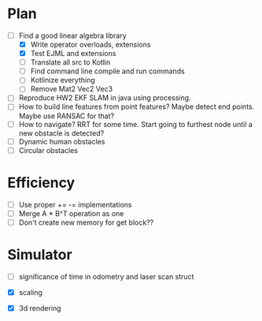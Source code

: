 # Plan
- [ ] Find a good linear algebra library
    - [x] Write operator overloads, extensions
    - [x] Test EJML and extensions
    - [ ] Translate all src to Kotlin
    - [ ] Find command line compile and run commands
    - [ ] Kotlinize everything
    - [ ] Remove Mat2 Vec2 Vec3
- [ ] Reproduce HW2 EKF SLAM in java using processing.
- [ ] How to build line features from point features? Maybe detect end points. Maybe use RANSAC for that?
- [ ] How to navigate? RRT for some time. Start going to furthest node until a new obstacle is detected?
- [ ] Dynamic human obstacles
- [ ] Circular obstacles

# Efficiency
- [ ] Use proper += -= implementations
- [ ] Merge A * B^T operation as one
- [ ] Don't create new memory for get block??

# Simulator
- [ ] significance of time in odometry and laser scan struct
- [x] scaling
- [x] 3d rendering

